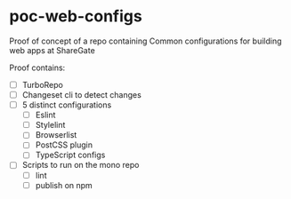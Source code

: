 # poc-web-configs
Proof of concept of a repo containing Common configurations for building web apps at ShareGate

Proof contains: 
- [ ] TurboRepo
- [ ] Changeset cli to detect changes
- [ ] 5 distinct configurations
    -  [ ] Eslint
    -  [ ] Stylelint
    -  [ ] Browserlist
    -  [ ] PostCSS plugin
    -  [ ] TypeScript configs
    
 - [ ] Scripts to run on the mono repo
    - [ ] lint 
    - [ ] publish on npm
